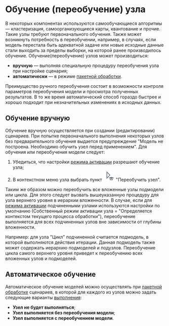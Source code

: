 # Обучение (переобучение) узла

В некоторых компонентах используются самообучающиеся алгоритмы — кластеризация, самоорганизующиеся карты, квантование и прочие. Такие узлы требуют первоначального обучения. Также может возникнуть потребность в переобучении, например, в случаях, если модель перестала быть адекватной задаче или новые исходные данные стали выходить за пределы выборки, на которой ранее производилось обучение.
Обучение(переобучение) узлов может производиться:

* **вручную** — выполняя специальную процедуру переобучения узла при настройке сценария;
* **автоматически** — в режиме [пакетной обработки](./batchlauncher.md).

Преимущество ручного переобучения состоит в возможности контроля параметров переобучения модели и просмотра полученных результатов. В то же время автоматический способ гораздо быстрее и хорошо подходит при незначительных изменениях в исходных данных.

## Обучение вручную

Обучение вручную осуществляется при создании (редактировании) сценариев. При попытке первоначального выполнения некоторых узлов без предварительного обучения выдается предупреждение "Модель не построена. Необходимо обучить узел перед применением". Для обучения или переобучения модели следует:

1. Убедиться, что настройки [режима активации](./setting-batch-processing-mode.md) разрешают обучение узла;
2. В контекстном меню узла выбрать пункт ![Переобучить узел](../media/app/icons/toolbar-18/toolbar-18-134.svg) "Переобучить узел".

Таким же образом можно переобучить все вложенные узлы подмодели или цикла. Для этого следует вызвать вышеуказанную процедуру для узла верхнего уровня в иерархии вложенности. В случае, если для [режима активации](./setting-batch-processing-mode.md)
подчиненными узлами используются настройки по умолчанию (Собственный режим активации узла = "Определяется контекстом текущего процесса обработки"), переобучение выполняется для всех подчиненных узлов вне зависимости от глубины вложенности.

Например: для узла "Цикл" подчиненной считается подмодель, в которой выполняются действия итерации. Данная подмодель также может содержать иерархию подмоделей и подузлов. Переобучение цикла самого верхнего уровня приведет к переобучению всех вложенных узлов и подмоделей.

## Автоматическое обучение

Автоматическое обучение моделей можно осуществлять при [пакетной обработке](./batchlauncher.md)
сценариев, в которой для каждого из узлов можно задать следующие варианты [выполнения](./setting-batch-processing-mode.md):

* **Узел не будет выполняться**;
* **Узел выполняется без переобучения модели**;
* **Узел выполняется с переобучением модели**.